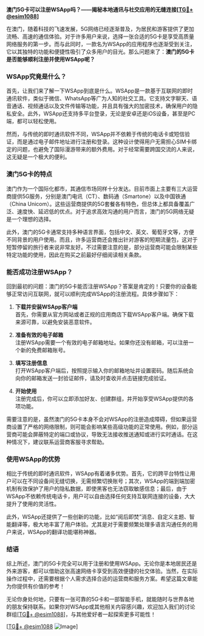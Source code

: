 **澳门5G卡可以注册WSApp吗？——揭秘本地通讯与社交应用的无缝连接[[TG💪+ @esim1088](https://t.me/s/esim1088)]**

在澳门，随着科技的飞速发展，5G网络已经逐渐普及，为居民和游客提供了更加流畅、高速的通信体验。对于许多用户来说，选择一张合适的5G卡是享受高质量网络服务的第一步。而与此同时，一款名为WSApp的应用程序也逐渐受到关注，它以其独特的功能和便捷性吸引了众多用户的目光。那么问题来了：**澳门的5G卡是否能够顺利注册并使用WSApp呢？**

### WSApp究竟是什么？

首先，让我们来了解一下WSApp到底是什么。WSApp是一款基于互联网的即时通讯软件，类似于微信、WhatsApp等广为人知的社交工具。它支持文字聊天、语音通话、视频通话以及文件传输等功能，并且具有强大的加密技术，确保用户的隐私安全。此外，WSApp还支持多平台登录，无论是安卓还是iOS设备，甚至是PC端，都可以轻松使用。

然而，与传统的即时通讯软件不同，WSApp并不依赖于传统的电话卡或短信验证，而是通过电子邮件地址进行注册和登录。这种设计使得用户无需担心SIM卡绑定的问题，也避免了国际漫游带来的额外费用。对于经常需要跨国交流的人来说，这无疑是一个极大的便利。

### 澳门5G卡的特点

澳门作为一个国际化都市，其通信市场同样十分发达。目前市面上主要有三大运营商提供5G服务，分别是澳门电讯（CT）、数码通（Smartone）以及中国铁通（China Unicom）。这些运营商提供的5G套餐各有特色，但总体上都具备覆盖广泛、速度快、延迟低的优点。对于追求高效沟通的用户而言，澳门的5G网络无疑是一个理想的选择。

此外，澳门的5G卡通常支持多种语言界面，包括中文、英文、葡萄牙文等，方便不同背景的用户使用。而且，许多运营商还会推出针对游客的短期流量包，这对于短暂停留的旅行者来说非常友好。不过需要注意的是，部分运营商可能会限制某些特定功能的使用，因此在购买之前最好仔细阅读相关条款。

### 能否成功注册WSApp？

回到最初的问题：澳门的5G卡能否注册WSApp？答案是肯定的！只要你的设备能够正常访问互联网，就可以顺利完成WSApp的注册流程。具体步骤如下：

1. **下载并安装WSApp客户端**  
   首先，你需要从官方网站或者正规的应用商店下载WSApp客户端。确保下载来源可靠，以避免安装恶意软件。

2. **准备有效的电子邮箱**  
   注册WSApp需要一个有效的电子邮箱地址。如果你还没有邮箱，可以注册一个新的免费邮箱账号。

3. **填写注册信息**  
   打开WSApp客户端后，按照提示输入你的邮箱地址并设置密码。随后系统会向你的邮箱发送一封验证邮件，请及时查收并点击链接完成验证。

4. **开始使用**  
   注册完成后，你可以立即添加好友、创建群组，并开始享受WSApp提供的各项功能。

需要注意的是，虽然澳门的5G卡本身不会对WSApp的注册造成障碍，但如果运营商设置了严格的网络限制，则可能会影响某些高级功能的正常使用。例如，部分运营商可能会屏蔽特定的端口或协议，导致无法接收推送通知或进行实时通话。在这种情况下，建议联系运营商客服寻求帮助。

### 使用WSApp的优势

相比于传统的即时通讯软件，WSApp有着诸多优势。首先，它的跨平台特性让用户可以在不同设备间无缝切换，无需频繁切换账号；其次，WSApp的端到端加密机制有效保护了用户的隐私数据，即使黑客也无法窃取敏感信息；最后，由于WSApp不依赖传统电话卡，用户可以自由选择任何支持互联网连接的设备，大大提升了使用的灵活性。

此外，WSApp还提供了一些创新的功能，比如“阅后即焚”消息、自定义主题、智能翻译等，极大地丰富了用户体验。尤其是对于需要频繁处理多语言沟通任务的用户来说，WSApp的翻译功能堪称神器。

### 结语

综上所述，澳门的5G卡完全可以用于注册和使用WSApp。无论你是本地居民还是外来游客，都可以借助这张高速网络卡享受到高效便捷的社交体验。当然，在实际操作过程中，还需要根据个人需求选择合适的运营商和服务方案。希望这篇文章能为你提供有价值的参考！

无论你身处何地，只要有一张可靠的5G卡和一部智能手机，就能随时与世界各地的朋友保持联系。如果你对WSApp或其他相关内容感兴趣，欢迎加入我们的讨论群组[[TG💪+ @esim1088](https://t.me/s/esim1088)]，与其他爱好者一起探索更多可能性！

[[TG💪+ @esim1088](https://t.me/s/esim1088) ![Image](https://i.postimg.cc/4NQfJmqS/Snipaste-2025-05-13-00-14-12.png)]